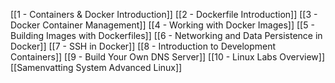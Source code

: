 [[1 - Containers & Docker Introduction]]
[[2 - Dockerfile Introduction]]
[[3 - Docker Container Management]]
[[4 - Working with Docker Images]]
[[5 - Building Images with Dockerfiles]]
[[6 - Networking and Data Persistence in Docker]]
[[7 - SSH in Docker]]
[[8 - Introduction to Development Containers]]
[[9 - Build Your Own DNS Server]]
[[10 - Linux Labs Overview]]
[[Samenvatting System Advanced Linux]]
